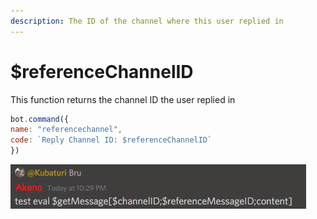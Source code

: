 ```yaml
---
description: The ID of the channel where this user replied in
---
```


# $referenceChannelID

This function returns the channel ID the user replied in

```javascript
bot.command({
name: "referencechannel",
code: `Reply Channel ID: $referenceChannelID`
})
```

![Heres an example \(I know it says MessageID but its basically the same\)](../.gitbook/assets/image%20%2814%29%20%284%29%20%284%29%20%284%29.png)


